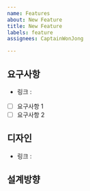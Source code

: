 ```yaml
---
name: Features
about: New Feature
title: New Feature
labels: feature
assignees: CaptainWonJong

---
```


## 요구사항
- 링크 : 
- [ ] 요구사항 1
- [ ] 요구사항 2

## 디자인
- 링크 : 

## 설계방향
